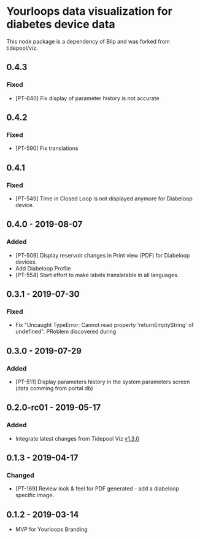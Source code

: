 # Yourloops data visualization for diabetes device data
This node package is a dependency of Blip and was forked from tidepool/viz.

## 0.4.3
### Fixed
- [PT-640] Fix display of parameter history is not accurate

## 0.4.2
### Fixed
- [PT-590] Fix translations

## 0.4.1
### Fixed
- [PT-549] Time in Closed Loop is not displayed anymore for Diabeloop device.

## 0.4.0 - 2019-08-07
### Added
- [PT-509] Display reservoir changes in Print view (PDF) for Diabeloop devices.
- Add Diabeloop Profile
- [PT-554] Start effort to make labels translatable in all languages.

## 0.3.1 - 2019-07-30
### Fixed
- Fix "Uncaught TypeError: Cannot read property 'returnEmptyString' of undefined". PRoblem discovered during

## 0.3.0 - 2019-07-29
### Added
- [PT-511] Display parameters history in the system parameters screen (data comming from portal db)

## 0.2.0-rc01 - 2019-05-17
### Added
- Integrate latest changes from Tidepool Viz [v1.3.0](https://github.com/tidepool-org/viz/releases/tag/v1.3.0)

## 0.1.3 - 2019-04-17
### Changed
- [PT-169] Review look & feel for PDF generated - add a diabeloop specific image.

## 0.1.2 - 2019-03-14
- MVP for Yourloops Branding
